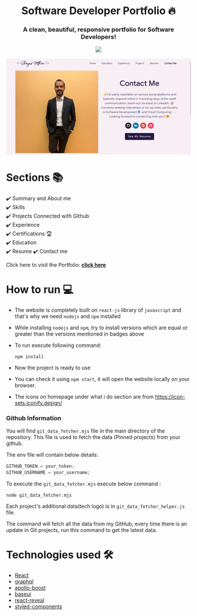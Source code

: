 <h1 align="center"> Software Developer Portfolio 🔥 </h1>
<h3 align="center"> A clean, beautiful, responsive portfolio for Software Developers! </h3>

<p align="center">
  <a href="link(https://spkothari0.github.io/Shreyas-Portfolio/#/)" target="_blank">
    <img src="images/PortfolioClip.gif"></img>
  </a>
</p>
  
<p align="center">
  <a href="link(https://spkothari0.github.io/Shreyas-Portfolio/#/)" target="_blank">
    <img src="images/demo.png"></img>
  </a>
</p>

# Sections 📚

✔️ Summary and About me\
✔️ Skills \
✔️ Projects Connected with Github\
✔️ Experience\
✔️ Certifications 🏆\
✔️ Education\
✔️ Resume
✔️ Contact me

Click here to visit the Portfolio: **[click here](https://spkothari0.github.io/Shreyas-Portfolio)**

# How to run 💻

- The website is completely built on `react-js` library of `javascript` and that's why we need `nodejs` and `npm` installed
- While installing `nodejs` and `npm`, try to install versions which are equal or greater than the versions mentioned in badges above
- To run execute following command:

  ```node
  npm install
  ```

- Now the project is ready to use
- You can check it using `npm start`, it will open the website locally on your browser.
- The icons on homepage under what i do section are from <https://icon-sets.iconify.design/>

### Github Information

You will find `git_data_fetcher.mjs` file in the main directory of the repository. This file is used to fetch the data (Pinned projects) from your github.

The env file will contain below details:

```javascript
GITHUB_TOKEN = your_token;
GITHUB_USERNAME = your_username;
```

To execute the `git_data_fetcher.mjs` execute below command :

```node
node git_data_fetcher.mjs
```

Each project's additional data(tech logo) is in `git_data_fetcher_helper.js` file.

The command will fetch all the data from my GitHub; every time there is an update in Git projects, run this command to get the latest data.

# Technologies used 🛠️

- [React](https://reactjs.org/)
- [graphql](https://graphql.org/)
- [apollo-boost](https://www.apollographql.com/docs/react/get-started/)
- [baseui](https://github.com/uber/baseweb)
- [react-reveal](https://www.react-reveal.com/)
- [styled-components](https://styled-components.com/)
